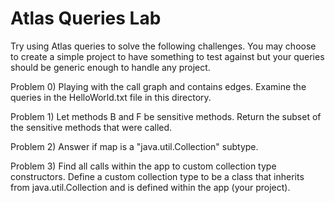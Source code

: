 # Atlas Queries Lab

Try using Atlas queries to solve the following challenges. You may choose to create a simple project to have something to test against but your queries should be generic enough to handle any project.

Problem 0) Playing with the call graph and contains edges. Examine the queries in the HelloWorld.txt file in this directory.

Problem 1) Let methods B and F be sensitive methods.  Return the subset of the sensitive methods that were called.

Problem 2) Answer if map is a "java.util.Collection" subtype.

Problem 3) Find all calls within the app to custom collection type constructors.  Define a custom collection type to be a class that inherits from java.util.Collection and is defined within the app (your project).